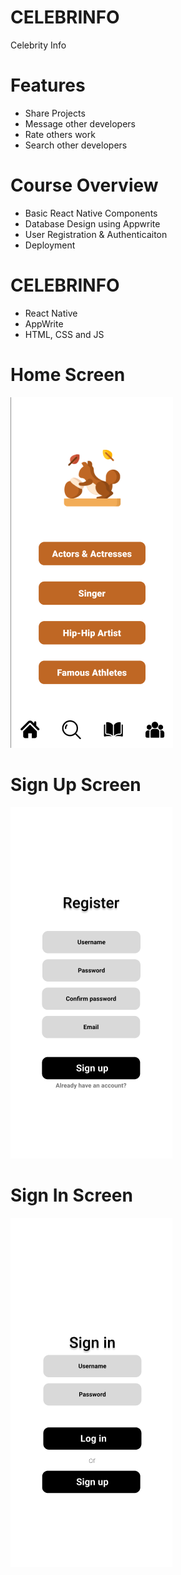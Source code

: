 # CELEBRINFO
Celebrity Info

# Features

* Share Projects
* Message other developers
* Rate others work
* Search other developers

# Course Overview
* Basic React Native Components
* Database Design using Appwrite
* User Registration & Authenticaiton
* Deployment

# CELEBRINFO
* React Native
* AppWrite
* HTML, CSS and JS

# Home Screen
<img src="assets/images/homeass.png">  

# Sign Up Screen
<img src="assets/images/signupass.png">  

# Sign In Screen
<img src="assets/images/signinass.png">  

